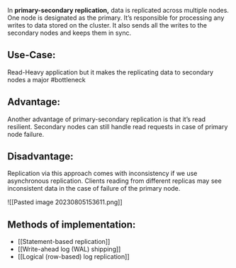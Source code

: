 In **primary-secondary replication,** data is replicated across multiple nodes. One node is designated as the primary. It’s responsible for processing any writes to data stored on the cluster. It also sends all the writes to the secondary nodes and keeps them in sync.

## Use-Case: 

Read-Heavy application but it makes the replicating data to secondary nodes a major #bottleneck

## Advantage:

Another advantage of primary-secondary replication is that it’s read resilient. Secondary nodes can still handle read requests in case of primary node failure.

## Disadvantage:

Replication via this approach comes with inconsistency if we use asynchronous replication. Clients reading from different replicas may see inconsistent data in the case of failure of the primary node.

![[Pasted image 20230805153611.png]]

## Methods of implementation:

- [[Statement-based replication]]
- [[Write-ahead log (WAL) shipping]]
- [[Logical (row-based) log replication]]